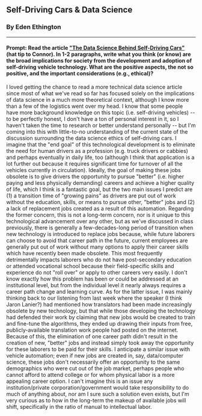 ## Self-Driving Cars & Data Science

### By Eden Ethington
---

#### Prompt: Read the article ["The Data Science Behind Self-Driving Cars"](https://medium.com/@feiqi9047/the-data-science-behind-self-driving-cars-eb7d0579c80b) (hat tip to Connor). In 1-2 paragraphs, write what you think (or know) are the broad implications for society from the development and adoption of self-driving vehicle technology. What are the positive aspects, the not so positive, and the important considerations (e.g., ethical)?

I loved getting the chance to read a more technical data science article since most of what we've read so far has focused solely on the implications of data science in a much more theoretical context, although I know more than a few of the logistics went over my head. I know that some people have more background knowledge on this topic (i.e. self-driving vehicles) -- to be perfectly honest, I don't have a ton of personal interest in it, so I haven't taken the time to research or better understand personally -- but I'm coming into this with little-to-no understanding of the current state of the discussion surrounding the data science ethics of self-driving cars. I imagine that the "end goal" of this technological development is to eliminate the need for human drivers as a profession (e.g. truck drivers or cabbies) and perhaps eventually in daily life, too (although I think that application is a lot further out because it requires significant time for turnover of all the vehicles currently in circulation). Ideally, the goal of making these jobs obsolete is to give drivers the opportunity to pursue "better" (i.e. higher paying and less physically demanding) careers and achieve a higher quality of life, which I think is a fantastic goal, but the two main issues I predict are (1) a transition time of "growing pains" as drivers are put out of work without the education, skills, or means to pursue other, "better" jobs and (2) a lack of replacement jobs created as a result of this automation. Regarding the former concern, this is not a long-term concern, nor is it unique to this technological advancement over any other, but as we've discussed in class previously, there is generally a few-decades-long period of transition when new technology is introduced to replace jobs because, while future laborers can choose to avoid that career path in the future, current employees are generally put out of work without many options to apply their career skills which have recently been made obsolete. This most frequently detrimentally impacts laborers who do not have post-secondary education or attended vocational school because their field-specific skills and experience do not "roll over" or apply to other careers very easily. I don't know exactly how this problem has been or could be addressed at an institutional level, but from the individual level it nearly always requires a career path change and learning curve. As for the latter issue, I was mainly thinking back to our listening from last week where the speaker (I think Jaron Lanier?) had mentioned how translators had been made increasingly obsolete by new technology, but that while those developing the technology had defended their work by claiming that new jobs would be created to train and fine-tune the algorithms, they ended up drawing their inputs from free, publicly-available translation work people had posted on the internet. Because of this, the elimination of one career path didn't result in the creation of new, "better" jobs and instead simply took away the opportunity for these laborers to be paid for their skills. I anticipate a similar issue with vehicle automation; even if new jobs are created in, say, data/computer science, these jobs don't necessarily offer an opportunity to the same demographics who were cut out of the job market, perhaps people who cannot afford to attend college or for whom physical labor is a more appealing career option. I can't imagine this is an issue any institution/private corporation/government would take responsibility to do much of anything about, nor am I sure such a solution even exists, but I'm very curious as to how in the long-term the makeup of available jobs will shift, specifically in the ratio of manual to intellectual labor.

